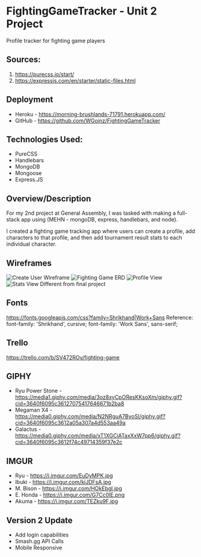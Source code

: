 # FightingGameTracker - Unit 2 Project
Profile tracker for fighting game players

## Sources:
1. https://purecss.io/start/
2. https://expressjs.com/en/starter/static-files.html

## Deployment
* Heroku - https://morning-brushlands-71791.herokuapp.com/
* GitHub - https://github.com/WGoinz/FightingGameTracker

## Technologies Used:
* PureCSS
* Handlebars
* MongoDB
* Mongoose
* Express.JS

## Overview/Description
For my 2nd project at General Assembly, I was tasked with making a full-stack app using (MEHN - mongoDB, express, handlebars, and node).

I created a fighting game tracking app where users can create a profile, add characters to that profile, and then add tournament result stats to each individual character.

## Wireframes
![Create User Wireframe](/public/images/CreateUserView.png)
![Fighting Game ERD](/public/images/FightingGameERD.png)
![Profile View](/public/images/ProfileView.png)
![Stats View](/public/images/StatsView.png)
Different from final project

## Fonts
https://fonts.googleapis.com/css?family=Shrikhand|Work+Sans
Reference: font-family: 'Shrikhand', cursive;
font-family: 'Work Sans', sans-serif;

## Trello
https://trello.com/b/SV472ROv/fighting-game

## GIPHY
* Ryu Power Stone - https://media1.giphy.com/media/3oz8xyCpOResKKsoXm/giphy.gif?cid=3640f6095c36127075417646671b2ba8 
* Megaman X4 - https://media0.giphy.com/media/N2NRguA7ByoSI/giphy.gif?cid=3640f6095c3612a05a307a4d553aa49a
* Galactus - https://media0.giphy.com/media/xT1XGCiATaxXxW7pp6/giphy.gif?cid=3640f6095c3612f74c49714359f37e2c

## IMGUR
* Ryu - https://i.imgur.com/EuDyMPK.jpg
* Ibuki - https://i.imgur.com/kiJDFsA.jpg 
* M. Bison - https://i.imgur.com/HOkEbgl.jpg
* E. Honda - https://i.imgur.com/G7Cc0lE.png 
* Akuma - https://i.imgur.com/TEZku9F.jpg 

## Version 2 Update
* Add login capabilities
* Smash.gg API Calls
* Mobile Responsive